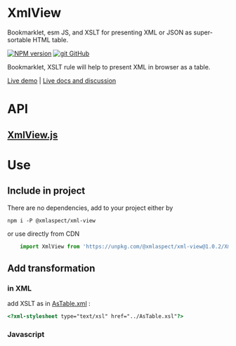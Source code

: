 XmlView
=======

Bookmarklet, esm JS, and XSLT for presenting XML or JSON as super-sortable HTML table. 

[![NPM version][npm-image]][npm-url]
[![git](https://cdnjs.cloudflare.com/ajax/libs/octicons/8.5.0/svg/mark-github.svg) GitHub](https://github.com/XmlAspect/XmlView)

Bookmarklet, XSLT rule will help to present XML in browser as a table.

[Live demo](https://unpkg.com/@xmlaspect/xml-view@1.0.2/demo/index.html)
| [Live docs and discussion](https://apifusion.com/wiki/index.php?title=XmlAspect.org/XmlView)

# API
## [XmlView.js](XmlView.js)

# Use
## Include in project
There are no dependencies, add to your project either by

    npm i -P @xmlaspect/xml-view

or use directly from CDN
```js
    import XmlView from 'https://unpkg.com/@xmlaspect/xml-view@1.0.2/XmlView.js';       
```
## Add transformation
### in XML 
add XSLT as in [AsTable.xml](demo/AsTable.xml) :
```html
<?xml-stylesheet type="text/xsl" href="../AsTable.xsl"?>
```

### Javascript
```js

```
[npm-image]:      https://img.shields.io/npm/v/@xmlaspect/xml-view.svg
[npm-url]:        https://npmjs.org/package/@xmlaspect/xml-view
